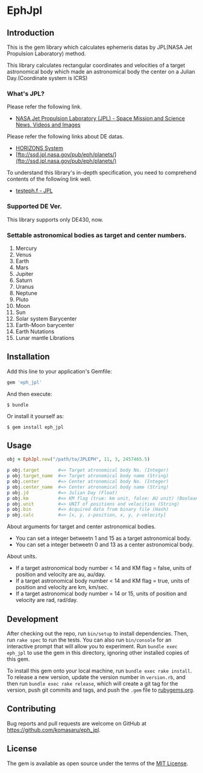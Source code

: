 # EphJpl

## Introduction

This is the gem library which calculates ephemeris datas by JPL(NASA Jet Propulsion Laboratory) method.

This library calculates rectangular coordinates and velocities of a target astronomical body which made an astronomical body the center on a Julian Day.(Coordinate system is ICRS)

### What's JPL?

Please refer the following link.

* [NASA Jet Propulsion Laboratory (JPL) - Space Mission and Science News, Videos and Images](http://www.jpl.nasa.gov/)

Please refer the following links about DE datas.

* [HORIZONS System](http://ssd.jpl.nasa.gov/?horizons)
* [ftp://ssd.jpl.nasa.gov/pub/eph/planets/](ftp://ssd.jpl.nasa.gov/pub/eph/planets/)

To understand this library's in-depth specification, you need to comprehend contents of the following link well.

* [testeph.f - JPL](ftp://ssd.jpl.nasa.gov/pub/eph/planets/fortran/testeph.f)

### Supported DE Ver.

This library supports only DE430, now.

### Settable astronomical bodies as target and center numbers.

1. Mercury
2. Venus
3. Earth
4. Mars
5. Jupiter
6. Saturn
7. Uranus
8. Neptune
9. Pluto
10. Moon
11. Sun
12. Solar system Barycenter
13. Earth-Moon barycenter
14. Earth Nutations
15. Lunar mantle Librations

## Installation

Add this line to your application's Gemfile:

```ruby
gem 'eph_jpl'
```

And then execute:

    $ bundle

Or install it yourself as:

    $ gem install eph_jpl

## Usage

``` ruby
obj = EphJpl.new("/path/to/JPLEPH", 11, 3, 2457465.5)

p obj.target       #=> Target atronomical body No. (Integer)
p obj.target_name  #=> Target atronomical body name (String)
p obj.center       #=> Center atronomical body No. (Integer)
p obj.center_name  #=> Center atronomical body name (String)
p obj.jd           #=> Julian Day (Float)
p obj.km           #=> KM flag (true: km unit, false: AU unit) (Boolean)
p obj.unit         #=> UNIT of positions and velocities (String)
p obj.bin          #=> Acquired data from binary file (Hash)
p obj.calc         #=> [x, y, z-position, x, y, z-velocity]
```

About arguments for target and center astronomical bodies.

* You can set a integer betweetn 1 and 15 as a target astronomical body.
* You can set a integer betweetn 0 and 13 as a center astronomical body.

About units.

* If a target astronomical body number < 14 and KM flag = false, units of position and velocity are au, au/day.
* If a target astronomical body number < 14 and KM flag = true, units of position and velocity are km, km/sec.
* If a target astronomical body number = 14 or 15, units of position and velocity are rad, rad/day.

## Development

After checking out the repo, run `bin/setup` to install dependencies. Then, run `rake spec` to run the tests. You can also run `bin/console` for an interactive prompt that will allow you to experiment. Run `bundle exec eph_jpl` to use the gem in this directory, ignoring other installed copies of this gem.

To install this gem onto your local machine, run `bundle exec rake install`. To release a new version, update the version number in `version.rb`, and then run `bundle exec rake release`, which will create a git tag for the version, push git commits and tags, and push the `.gem` file to [rubygems.org](https://rubygems.org).

## Contributing

Bug reports and pull requests are welcome on GitHub at https://github.com/komasaru/eph_jpl.


## License

The gem is available as open source under the terms of the [MIT License](http://opensource.org/licenses/MIT).

